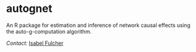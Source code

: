 # autognet

An R package for estimation and inference of network causal effects
using the auto-g-computation algorithm.

*Contact:* [Isabel Fulcher](isabelfulcher@g.harvard.edu)

<br>